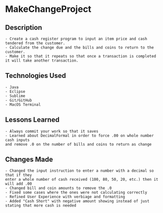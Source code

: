 # MakeChangeProject

## Description
	- Create a cash register program to input an item price and cash tendered from the customer. 
	- Calculate the change due and the bills and coins to return to the customer. 
	- Make it so that it repeats so that once a transaction is completed it will take another transaction.

## Technologies Used
	- Java
	- Eclipse
	- Sublime
	- Git/GitHub
	- MacOS Terminal

## Lessons Learned
	- Always commit your work so that it saves
	- Learned about DecimalFormal in order to force .00 on whole number cash inputs 
	and remove .0 on the number of bills and coins to return as change

## Changes Made
	- Changed the input instruction to enter a number with a decimal so that if they 
	enter a whole number of cash received (100, 80, 50, 20, etc.) then it will add .00
	- Changed bill and coin amounts to remove the .0
	- Fixed some cases where the ones were not calculating correctly
	- Refined User Experience with verbiage and formatting
	- Added "Cash Short" with negative amount showing instead of just stating that more cash is needed